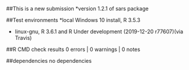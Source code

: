 
##This is a new submission
*version 1.2.1 of sars package

##Test environments
*local Windows 10 install, R 3.5.3
* linux-gnu, R 3.6.1 and R Under development (2019-12-20 r77607)(via Travis)
 
##R CMD check results
0 errors | 0 warnings | 0 notes

##dependencies
no dependencies
